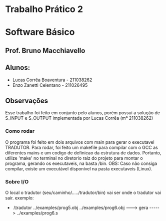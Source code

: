 # Trabalho Prático 2
# Software Básico
## Prof. Bruno Macchiavello
## Alunos:
- Lucas Corrêa Boaventura - 211038262
- Enzo Zanetti Celentano - 211026495

## Observações
Esse trabalho foi feito em conjunto pelo alunos, porém possui a solução de S_INPUT e S_OUTPUT implementada por Lucas Corrêa (mª 211038262)

### Como rodar
O programa foi feito em dois arquivos com main para gerar o executavel TRADUTOR.
Para rodar, foi feito um makefile para compilar com o GCC as diferentes mains e um codigo de definicao da estrutura de dados. Portanto, utilize 'make' no terminal no diretorio raiz do projeto para montar o programa, gerando os executaveis, na basta /bin.
OBS: Caso não consiga compilar, existe um executável disponível na pasta executaveis (Linux).

### Sobre I/O
O local o tradutor (seu/caminho/...../tradutor/bin) vai ser onde o tradutor vai sair.
exemplo:
- .\tradutor ../examples/prog5.obj ../examples/prog6.obj ---> gera -----> ../examples/prog6.s